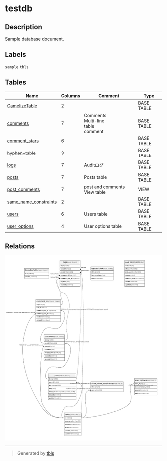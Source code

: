 # testdb

## Description

Sample database document.

## Labels

`sample` `tbls`

## Tables

| Name | Columns | Comment | Type |
| ---- | ------- | ------- | ---- |
| [CamelizeTable](CamelizeTable.md) | 2 |  | BASE TABLE |
| [comments](comments.md) | 7 | Comments<br>Multi-line<br>table<br>comment | BASE TABLE |
| [comment_stars](comment_stars.md) | 6 |  | BASE TABLE |
| [hyphen-table](hyphen-table.md) | 3 |  | BASE TABLE |
| [logs](logs.md) | 7 | Auditログ | BASE TABLE |
| [posts](posts.md) | 7 | Posts table | BASE TABLE |
| [post_comments](post_comments.md) | 7 | post and comments View table | VIEW |
| [same_name_constraints](same_name_constraints.md) | 2 |  | BASE TABLE |
| [users](users.md) | 6 | Users table | BASE TABLE |
| [user_options](user_options.md) | 4 | User options table | BASE TABLE |

## Relations

![er](schema.svg)

---

> Generated by [tbls](https://github.com/k1LoW/tbls)
